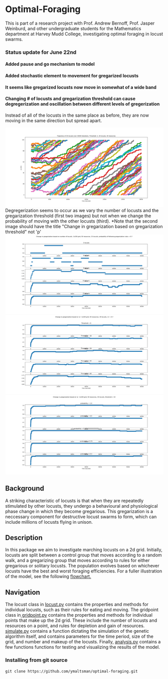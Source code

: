 # Optimal-Foraging
This is part of a research project with Prof. Andrew Bernoff, Prof. Jasper Weinburd, and other undergraduate students for the Mathematics department at Harvey Mudd College, investigating optimal foraging in locust swarms.

<h3>Status update for June 22nd</h3>
<h4>Added pause and go mechanism to model </h4>
<h4> Added stochastic element to movement for gregarized locusts </h4>
<h4> It seems like gregarized locusts now move in somewhat of a wide band </h4>
<h4> Changing # of locusts and gregarization threshold can cause degregerization and oscillation between different levels of gregerization </h4>
<p>Instead of all of the locusts in the same place as before, they are now moving in the same direction but spread apart.</p>
<img src="https://github.com/ymaltsman/Optimal-Foraging/blob/master/imgs/alsomaybeband.png">
Degregerization seems to occur as we vary the number of locusts and the gregarization threshold (first two images) but not when we change the probability of moving with the other locusts (third). *Note that the second image should have the title "Change in gregarization based on gregarization threshold" not 'p'
<img src="https://github.com/ymaltsman/Optimal-Foraging/blob/master/imgs/patterns.png">
<img src="https://github.com/ymaltsman/Optimal-Foraging/blob/master/imgs/Kchanges.png">
<img src="https://github.com/ymaltsman/Optimal-Foraging/blob/master/imgs/degregforp.png">
<h2>Background</h2>
<p> A striking characteristic of locusts is that when they are repeatedly stimulated by other locusts, they undergo a behavioural and physiological phase change in which they become gregarious. This gregarization is a neccessary component for destructive locust swarms to form, which can include millions of locusts flying in unison. </p>
<h2>Description</h2>
<p>In this package we aim to investigate marching locusts on a 2d grid. Initially, locusts are split between a control group that moves according to a random walk, and a gregarizing group that moves according to rules for either gregarious or solitary locusts. The population evolves based on whichever locusts have the best and worst foraging efficiencies. For a fuller illustration of the model, see the following <a href ="https://www.zenflowchart.com/docs/view/15wNJAPdRnVVdGyOXpZK">flowchart.</a></p>
<h2>Navigation</h2>
<p>The locust class in <a href="https://github.com/ymaltsman/Optimal-Foraging/blob/master/classes/locust.py">locust.py</a> contains the properties and methods for individual locusts, such as their rules for eating and moving. The gridpoint class in<a href="https://github.com/ymaltsman/Optimal-Foraging/blob/master/classes/gridpoint.py"> gridpoint.py</a> contains the properties and methods for individual points that make up the 2d grid. These include the number of locusts and resources on a point, and rules for depletion and gain of resources. <a href="https://github.com/ymaltsman/Optimal-Foraging/blob/master/simulate.py">simulate.py</a> contains a function dictating the simulation of the genetic algorithm itself, and contains parameters for the time period, size of the grid, and number and makeup of the locusts. Finally, <a href="https://github.com/ymaltsman/Optimal-Foraging/blob/master/analysis.py">analysis.py</a> contains a few functions functions for testing and visualizing the results of the model.</p>
<h3> Installing from git source </h3>

```
git clone https://github.com/ymaltsman/optimal-foraging.git

```
